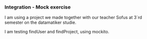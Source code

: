 ### Integration - Mock exercise

I am using a project we made together with our teacher Sofus at 3´rd semester on the datamatiker studie.

I am testing findUser and findProject, using mockito.
